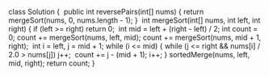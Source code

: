 class Solution {
​
public int reversePairs(int[] nums) {
return mergeSort(nums, 0, nums.length - 1);
}
​
int mergeSort(int[] nums, int left, int right) {
if (left >= right) return 0;
​
int mid = left + (right - left) / 2;
int count = 0;
count += mergeSort(nums, left, mid);
count += mergeSort(nums, mid + 1, right);
​
int i = left, j = mid + 1;
​
while (i <= mid) {
while (j <= right && nums[i] / 2.0 > nums[j]) j++;
​
count += j - (mid + 1);
i++;
}
sortedMerge(nums, left, mid, right);
return count;
}
​